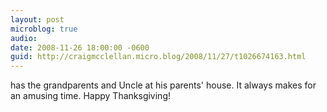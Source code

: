```yaml
---
layout: post
microblog: true
audio: 
date: 2008-11-26 18:00:00 -0600
guid: http://craigmcclellan.micro.blog/2008/11/27/t1026674163.html
---
```

has the grandparents and Uncle at his parents' house.  It always makes for an amusing time.  Happy Thanksgiving!
